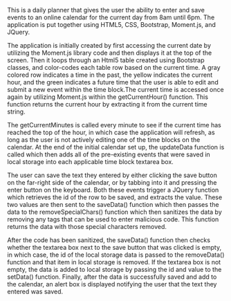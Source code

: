 This is a daily planner that gives the user the ability to enter and save events to an online
calendar for the current day from 8am until 6pm. The application is put together using
HTML5, CSS, Bootstrap, Moment.js, and JQuery. 

The application is initially created by first accessing the current date by utilizing the Moment.js
library code and then displays it at the top of the screen. Then it loops through an Html5 table created using Bootstrap classes, and color-codes each table row based on the current time. A gray colored row indicates a time in the past, the yellow indicates the current hour, and the green indicates a future time that the user is able to edit and submit a new event within the time block.The current time is accessed once again by utilizing Moment.js within the getCurrentHour() function. This function returns the current hour by extracting it from the current time string.

The getCurrentMinutes is called every minute to see if the current time has reached the top of the
hour, in which case the application will refresh, as long as the user is not actively editing one
of the time blocks on the calendar. At the end of the initial calendar set up, the updateData function is called which then adds all of the pre-existing events that were saved in local storage into each applicable time block textarea box. 

The user can save the text they entered by either clicking the save button on the far-right side of the calendar, or by tabbing into it and pressing the enter button on the keyboard. Both these events trigger a JQuery function which retrieves the id of the row to be saved, and extracts the value. These two values are then sent to the saveData() function which then passes the data to the removeSpecialChars() function which then sanitizes the data by removing any tags that can be used to enter malicious code. This function returns the data with those special characters removed.

After the code has been sanitized, the saveData() function then checks whether the textarea box next to the save button that was clicked is empty, in which case, the id of the local storage data is passed to the removeData() function and that item in local storage is removed. If the textarea box is not empty, the data is added to local storage by passing the id and value to the setData() function. Finally, after the data is successfully saved and add to the calendar, an alert box is displayed notifying the user that the text they entered was saved.